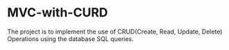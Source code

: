# MVC-with-CURD
The project is to implement the use of CRUD(Create, Read, Update, Delete) Operations using the database SQL queries.

